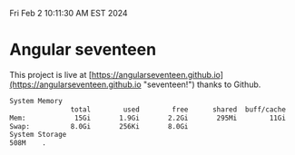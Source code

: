 Fri Feb  2 10:11:30 AM EST 2024

# Angular seventeen


This project is live at [https://angularseventeen.github.io](https://angularseventeen.github.io "seventeen!") thanks to Github.

```bash
System Memory
               total        used        free      shared  buff/cache   available
Mem:            15Gi       1.9Gi       2.2Gi       295Mi        11Gi        13Gi
Swap:          8.0Gi       256Ki       8.0Gi
System Storage
508M	.
```
